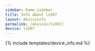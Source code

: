 ```yaml
---
sidebar: home_sidebar
title: Info about ls997
layout: deviceinfo
permalink: /devices/ls997/
device: ls997
---
```

{% include templates/device_info.md %}
